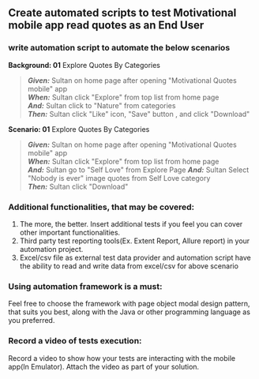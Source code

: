 ## Create automated scripts to test Motivational mobile app read quotes as an End User

### write automation script to automate the below scenarios

**Background: 01** Explore Quotes By Categories

> **_Given:_** Sultan on home page after opening "Motivational Quotes mobile" app  
> **_When:_** Sultan click "Explore" from top list from home page  
> **_And:_** Sultan click to "Nature" from categories  
> **_Then:_** Sultan click "Like" icon, "Save" button , and click "Download"

**Scenario: 01** Explore Quotes By Categories

> **_Given:_** Sultan on home page after opening "Motivational Quotes mobile" app  
> **_When:_** Sultan click "Explore" from top list from home page  
> **_And:_** Sultan go to "Self Love" from Explore Page 
> **_And:_** Sultan Select "Nobody is ever" image quotes from Self Love category  
> **_Then:_** Sultan click "Download"


### Additional functionalities, that may be covered:

1. The more, the better. Insert additional tests if you feel you
   can cover other important functionalities.
2. Third party test reporting tools(Ex. Extent Report, Allure report) in your automation project.
3. Excel/csv file as external test data provider and automation script have the ability to read and
   write data from excel/csv for above scenario

### Using automation framework is a must:

Feel free to choose the framework with page object modal design pattern, that suits you best, along with the
Java or other programming language as you preferred.

### Record a video of tests execution:

Record a video to show how your tests are interacting with the mobile app(In Emulator). Attach the video as part of your
solution.


